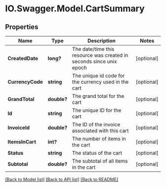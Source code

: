 # IO.Swagger.Model.CartSummary
## Properties

Name | Type | Description | Notes
------------ | ------------- | ------------- | -------------
**CreatedDate** | **long?** | The date/time this resource was created in seconds since unix epoch | [optional] 
**CurrencyCode** | **string** | The unique id code for the currency used in the cart | [optional] 
**GrandTotal** | **double?** | The grand total for the cart | [optional] 
**Id** | **string** | The unique ID for the cart | [optional] 
**InvoiceId** | **double?** | The ID of the invoice associated with this cart | [optional] 
**ItemsInCart** | **int?** | The number of items in the cart | [optional] 
**Status** | **string** | The status of the cart | [optional] 
**Subtotal** | **double?** | The subtotal of all items in the cart | [optional] 

[[Back to Model list]](../README.md#documentation-for-models) [[Back to API list]](../README.md#documentation-for-api-endpoints) [[Back to README]](../README.md)

